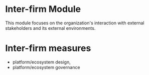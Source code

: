 # Inter-firm Module

This module focuses on the organization's interaction with external stakeholders and its external environments.

# Inter-firm measures

- platform/ecosystem design,
- platform/ecosystem governance
